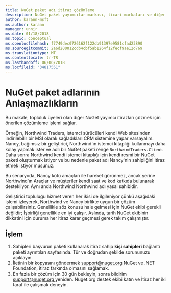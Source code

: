 ```yaml
---
title: NuGet paket adı itiraz çözümleme
description: NuGet paket yayımcılar markası, ticari markaları ve diğer çakışma durumlarında ilgili arasındaki uyuşmazlıkların çözümü çözmek için işlemi.
author: karann-msft
ms.author: karann
manager: unnir
ms.date: 01/18/2018
ms.topic: conceptual
ms.openlocfilehash: f7749dec0726162f122db91397e9581cfad23890
ms.sourcegitcommit: 2a6d200012cdb4cbf5ab1264f12fecf9ae12d769
ms.translationtype: MT
ms.contentlocale: tr-TR
ms.lasthandoff: 06/06/2018
ms.locfileid: "34817551"
---
```

# <a name="resolving-disputes-over-nuget-package-names"></a>NuGet paket adlarının Anlaşmazlıkların

Bu makale, topluluk üyeleri olan diğer NuGet yayımcı itirazları çözmek için önerilen çözümleme işlemi sağlar.

Örneğin, Northwind Traders, istemci sürücüleri kendi Web sitesinden indirilebilir bir MSI olarak sağladıkları CRM sistemine yapar varsayalım. Nancy, bağımsız bir geliştirici, Northwind'ın istemci kitaplığı kullanmayı daha kolay yapmak ister ve adlı bir NuGet paketi renge `NorthwindTraders.Client`. Daha sonra Northwind kendi istemci kitaplığı için kendi resmi bir NuGet paketi oluşturmak istiyor ve bu nedenle paket adı Nancy'nin sahipliğini itiraz etmek istiyor musunuz.

Bu senaryoda, Nancy kötü amaçları ile hareket görünmez, ancak yerine Northwind'ın Araçlar ve müşteriler kendi saat ve kod katkıda bulunarak destekliyor. Aynı anda Northwind Northwind adı yasal sahibidir.

Geliştirici topluluğu hizmet veren her ikisi de ilgileniyor çünkü aşağıdaki işlemi izleyerek, Northwind ve Nancy birlikte uygun bir çözüm çalışabilirsiniz. Genellikle söz konusu hale gelmesi için NuGet ekibi gerekli değildir; İşbirliği genellikle en iyi çalışır. Aslında, tarih NuGet ekibinin dikkatini için duruma her itiraz karar geçmesi gerek takım çalışmıştır.

## <a name="process"></a>İşlem

1. Sahipleri başvurun paketi kullanarak itiraz sahip **kişi sahipleri** bağlantı paketi ayrıntıları sayfasında. Tür ve doğrudan şekilde sorununuzu açıklayın.
2. İletinin bir kopyasını göndermek [ support@nuget.org ](mailto:support@nuget.org) NuGet ve .NET Foundation, itiraz farkında olmasını sağlamak.
3. En fazla bir çözüm için 30 gün bekleyin, sonra bildirim [ support@nuget.org ](mailto:support@nuget.org) yeniden. Nuget.org destek ekibi katın ve İtiraz her iki taraf ile çalışmak deneyin.
